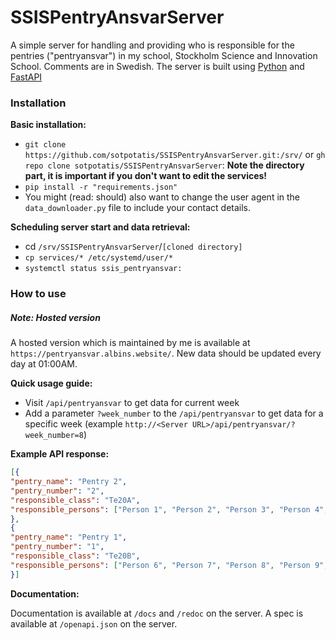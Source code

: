 # SSISPentryAnsvarServer

A simple server for handling and providing who is responsible for the pentries ("pentryansvar") 
in my school, Stockholm Science and Innovation School. Comments are in Swedish.
The server is built using [Python](https://python.org/) and [FastAPI](https://fastapi.tiangolo.com/)

### Installation

**Basic installation:**
* `git clone https://github.com/sotpotatis/SSISPentryAnsvarServer.git:/srv/` or `gh repo clone sotpotatis/SSISPentryAnsvarServer`:  **Note the directory part, it is important if you don't want to edit the services!**
* `pip install -r "requirements.json"`
* You might (read: should) also want to change the user agent in the `data_downloader.py` file to include your contact details.

**Scheduling server start and data retrieval:**
* cd `/srv/SSISPentryAnsvarServer`/`[cloned directory]`
* `cp services/* /etc/systemd/user/*`
* `systemctl status ssis_pentryansvar:`

### How to use

##### Note: Hosted version
A hosted version which is maintained by me is available at `https://pentryansvar.albins.website/`. New data should be updated every day at 01:00AM.

**Quick usage guide:**

* Visit `/api/pentryansvar` to get data for current week
* Add a parameter `?week_number` to the `/api/pentryansvar` to get data for a specific week
  (example `http://<Server URL>/api/pentryansvar/?week_number=8`)

**Example API response:**
```json
[{
"pentry_name": "Pentry 2",
"pentry_number": "2",
"responsible_class": "Te20A",
"responsible_persons": ["Person 1", "Person 2", "Person 3", "Person 4", "Person 5"]
},
{
"pentry_name": "Pentry 1",
"pentry_number": "1",
"responsible_class": "Te20B",
"responsible_persons": ["Person 6", "Person 7", "Person 8", "Person 9", "Person 10"]
}]
```

**Documentation:**

Documentation is available at `/docs` and `/redoc` on the server.
A spec is available at `/openapi.json` on the server.
